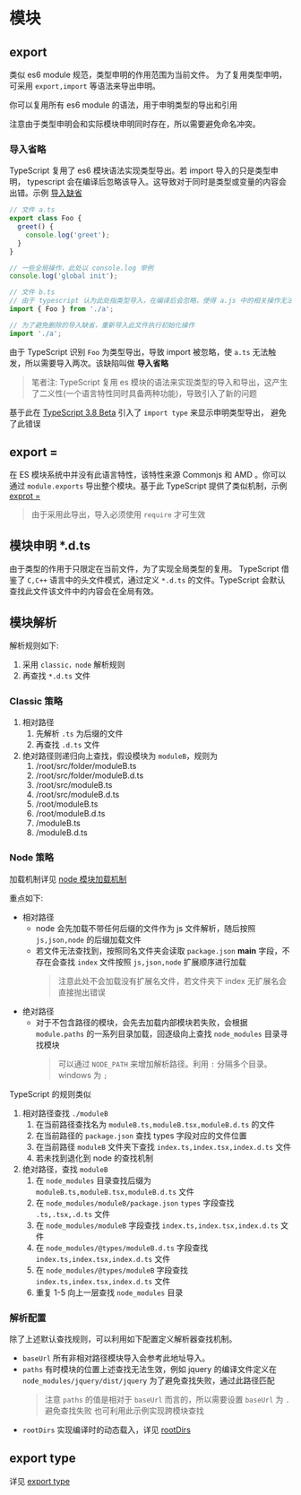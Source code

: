 # 模块



## export
类似 es6 module 规范，类型申明的作用范围为当前文件。
为了复用类型申明，可采用 `export,import` 等语法来导出申明。

你可以复用所有 es6 module 的语法，用于申明类型的导出和引用

注意由于类型申明会和实际模块申明同时存在，所以需要避免命名冲突。

### 导入省略
TypeScript 复用了 es6 模块语法实现类型导出。若 import 导入的只是类型申明， typescript 会在编译后忽略该导入。这导致对于同时是类型或变量的内容会出错。示例 [导入缺省](./type-import-elision/b.ts)

```js
// 文件 a.ts
export class Foo {
  greet() {
    console.log('greet');
  }
}

// 一些全局操作，此处以 console.log 举例
console.log('global init');

// 文件 b.ts
// 由于 typescript 认为此处指类型导入，在编译后会忽略，使得 a.js 中的相关操作无法执行
import { Foo } from './a';

// 为了避免删除的导入缺省，重新导入此文件执行初始化操作
import './a';
```

由于 TypeScript 识别 `Foo` 为类型导出，导致 import 被忽略，使 `a.ts` 无法触发，所以需要导入两次。该缺陷叫做 **导入省略**

> 笔者注: TypeScript 复用 es 模块的语法来实现类型的导入和导出，这产生了二义性(一个语言特性同时具备两种功能)，导致引入了新的问题

基于此在 [TypeScript 3.8 Beta](https://devblogs.microsoft.com/typescript/announcing-typescript-3-8-beta/#type-only-imports-exports) 引入了 `import type` 来显示申明类型导出， 避免了此错误

## export =
在 ES 模块系统中并没有此语言特性，该特性来源 Commonjs 和 AMD 。你可以通过 `module.exports` 导出整个模块。基于此 TypeScript 提供了类似机制，示例 [exprot =](./type-export-all/b.ts)

> 由于采用此导出，导入必须使用 `require` 才可生效

## 模块申明 *.d.ts
由于类型的作用于只限定在当前文件，为了实现全局类型的复用。
TypeScript 借鉴了 `C,C++` 语言中的头文件模式，通过定义 `*.d.ts` 的文件。TypeScript 会默认查找此文件该文件中的内容会在全局有效。

## 模块解析
解析规则如下:
1. 采用 `classic，node` 解析规则
2. 再查找 `*.d.ts` 文件


### Classic 策略
1. 相对路径
   1. 先解析 `.ts` 为后缀的文件
   2. 再查找 `.d.ts` 文件
2. 绝对路径则递归向上查找，假设模块为 `moduleB`，规则为
   1. /root/src/folder/moduleB.ts
   2. /root/src/folder/moduleB.d.ts
   3. /root/src/moduleB.ts
   4. /root/src/moduleB.d.ts
   5. /root/moduleB.ts
   6. /root/moduleB.d.ts
   7. /moduleB.ts
   8. /moduleB.d.ts

### Node 策略
加载机制详见 [node 模块加载机制](https://nodejs.org/api/modules.html#modules_addenda_the_mjs_extension)

重点如下:
* 相对路径
  * node 会先加载不带任何后缀的文件作为 js 文件解析，随后按照  `js,json,node` 的后缀加载文件
  * 若文件无法查找到，按照同名文件夹会读取 `package.json` **main** 字段，不存在会查找 `index` 文件按照 `js,json,node` 扩展顺序进行加载
    > 注意此处不会加载没有扩展名文件，若文件夹下 index 无扩展名会直接抛出错误
* 绝对路径
  * 对于不包含路径的模块，会先去加载内部模块若失败，会根据`module.paths` 的一系列目录加载，回逐级向上查找 `node_modules` 目录寻找模块
    > 可以通过 `NODE_PATH` 来增加解析路径。利用 `:` 分隔多个目录。windows 为 `;`


TypeScript 的规则类似

1. 相对路径查找 `./moduleB`
   1. 在当前路径查找名为 `moduleB.ts,moduleB.tsx,moduleB.d.ts` 的文件
   2. 在当前路径的 `package.json` 查找 types 字段对应的文件位置
   3. 在当前路径 `moduleB` 文件夹下查找 `index.ts,index.tsx,index.d.ts` 文件
   4. 若未找到退化到 node 的查找机制
2. 绝对路径，查找 `moduleB`
   1. 在 `node_modules` 目录查找后缀为 `moduleB.ts,moduleB.tsx,moduleB.d.ts`  文件
   2. 在 `node_modules/moduleB/package.json`  `types` 字段查找 `.ts,.tsx,.d.ts` 文件
   3. 在 `node_modules/moduleB`  字段查找 `index.ts,index.tsx,index.d.ts` 文件
   4. 在 `node_modules/@types/moduleB.d.ts`  字段查找 `index.ts,index.tsx,index.d.ts` 文件
   5. 在 `node_modules/@types/moduleB`  字段查找 `index.ts,index.tsx,index.d.ts` 文件
   6. 重复 1-5 向上一层查找 `node_modules` 目录

### 解析配置
除了上述默认查找规则，可以利用如下配置定义解析器查找机制。

* `baseUrl` 所有非相对路径模块导入会参考此地址导入。
* `paths` 有时模块的位置上述查找无法生效，例如 jquery 的编译文件定义在 `node_modules/jquery/dist/jquery` 为了避免查找失败，通过此路径匹配
    > 注意 `paths` 的值是相对于 `baseUrl` 而言的，所以需要设置 `baseUrl` 为 `.` 避免查找失败
    也可利用此示例实现跨模块查找
* `rootDirs` 实现编译时的动态载入，详见 [rootDirs](https://www.typescriptlang.org/docs/handbook/module-resolution.html#virtual-directories-with-rootdirs)

## export type
详见 [export type](https://www.typescriptlang.org/docs/handbook/release-notes/overview.html#type-only-imports-and-export)